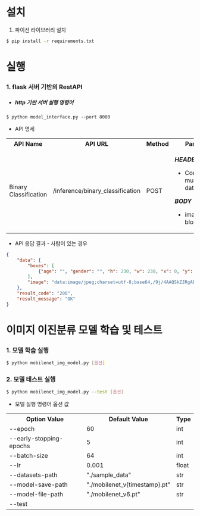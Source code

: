# 설치

1. 파이선 라이브러리 설치
```bash
$ pip install -r requirements.txt
``` 

# 실행

### 1. flask 서버 기반의 RestAPI 

- ##### http 기반 서버 실행 명령어
```
$ python model_interface.py --port 8080

```

* API 명세

<table><tbody>
<tr>
  <th>API Name</th>
  <th>API URL</th>
  <th>Method</th>
  <th>Parameters</th>
<tr>
<tr>
  <td>Binary Classification</td>
  <td>/inference/binary_classification</td>
  <td>POST</td>
  <td>

***HEADER***
  * Content-Type: multipart/form-data

***BODY***
  * image : [image blob]
  </td>
<tbody></table>

  

* API 응답 결과 - 사람이 있는 경우
```json
{
    "data": {
        "boxes": [
            {"age": "", "gender": "", "h": 230, "w": 230, "x": 0, "y": 0 }
        ],
        "image": "data:image/jpeg;charset=utf-8;base64,/9j/4AAQSkZJRgABAQAAAQABAAD/2wBDAAoHBwgHBgoICAgLCgoLDhgQDg0NDh0VFhEYIx8lJCIfIiEmKzcvJik0KSEiMEExNDk7Pj4+JS5ESUM8SDc9Pjv/2wBDAQoLCw4NDhwQEBw7KCIoOzs7Ozs7Ozs7Ozs7Ozs7Ozs7Ozs7Ozs7Ozs7Ozs7Ozs7Ozs7Ozs7Ozs7Ozs7Ozs7Ozv/wAARCAHgAoADASIAAhEBAxEB/8QAHwAAAQUBAQEBAQEAAAAAAAAAAAECAwQFBgcICQoL/......."
    },
    "result_code": "200",
    "result_message": "OK"
}
```

# 이미지 이진분류 모델 학습 및 테스트 

### 1. 모델 학습 실행
```bash
$ python mobilenet_img_model.py [옵션]
``` 
### 2. 모델 테스트 실행
```bash
$ python mobilenet_img_model.py --test [옵션]
``` 
* 모델 실행 명령어 옵션 값

<table><tbody>
<tr>
  <th>Option Value</th>
  <th>Default Value</th>
  <th>Type</th>
</tr>
<tr> 
  <td>--epoch</td>
  <td>60</td>
  <td>int</td>
</tr>

<tr> 
  <td>--early-stopping-epochs</td>
  <td>5</td>
  <td>int</td>
</tr>

<tr> 
  <td>--batch-size</td>
  <td>64</td>
  <td>int</td>
</tr>

<tr> 
  <td>--lr</td>
  <td>0.001</td>
  <td>float</td>
</tr>

<tr> 
  <td>--datasets-path</td>
  <td>"./sample_data"</td>
  <td>str</td>
</tr>
<tr> 
  <td>--model-save-path</td>
  <td>"./mobilenet_v{timestamp}.pt"</td>
  <td>str</td>
</tr>

<tr> 
  <td>--model-file-path</td>
  <td>"./mobilenet_v6.pt"</td>
  <td>str</td>
</tr>
<tr> 
  <td>--test</td>
  <td></td>
  <td></td>
</tr>
<tbody></table>

